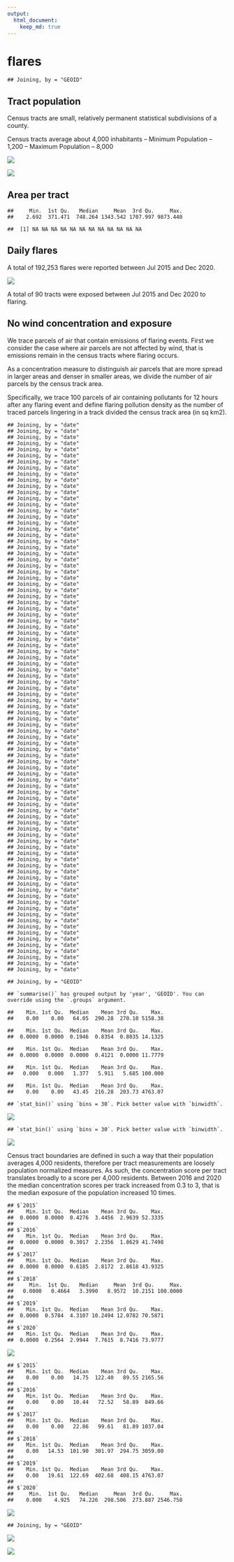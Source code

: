 ```yaml
---
output: 
  html_document:
    keep_md: true
---
```


# flares









<!-- ```{python} -->
<!-- import wget -->
<!-- from zipfile import ZipFile -->
<!-- import os -->

<!-- url = 'https://www2.census.gov/geo/tiger/TIGER2016/TRACT/tl_2016_48_tract.zip' -->
<!-- wget.download(url, os.path.expanduser('~/tmp')) -->
<!-- file_name = os.path.expanduser('~/tmp/tl_2016_48_tract.zip') -->
<!-- ZipFile(file_name, 'r').extractall(os.path.expanduser('~/tmp/tl_2016_48_tract/')) -->
<!-- os.system("ls ~/tmp/tl_2016_48_tract/") -->
<!-- ``` -->












```
## Joining, by = "GEOID"
```

## Tract population

Census tracts are small, relatively permanent statistical subdivisions of a county.

Census tracts average about 4,000
inhabitants
– Minimum Population – 1,200
– Maximum Population – 8,000

![](flares_years_files/figure-html/unnamed-chunk-10-1.png)<!-- -->

![](flares_years_files/figure-html/unnamed-chunk-11-1.png)<!-- -->

## Area per tract


```
##     Min.  1st Qu.   Median     Mean  3rd Qu.     Max. 
##    2.692  371.471  748.264 1343.542 1707.997 9873.440
```


```
##  [1] NA NA NA NA NA NA NA NA NA NA NA NA
```


## Daily flares

A total of 192,253 flares were reported between Jul 2015 and Dec 2020.

![](flares_years_files/figure-html/unnamed-chunk-14-1.png)<!-- -->

A total of 90 tracts were exposed between Jul 2015 and Dec 2020 to flaring. 

## No wind concentration and exposure

We trace parcels of air that contain emissions of flaring events. First we consider the case where air parcels are not affected by wind, that is  emissions remain in the census tracts where flaring occurs.

As a concentration measure to distinguish air parcels that are more spread in larger areas and denser in smaller areas, we divide the number of air parcels by the census track area.

Specifically, we trace 100 parcels of air containing pollutants for 12 hours after any flaring event and define flaring pollution density as the number of traced parcels lingering in a track divided the census track area (in sq km2). 


```
## Joining, by = "date"
## Joining, by = "date"
## Joining, by = "date"
## Joining, by = "date"
## Joining, by = "date"
## Joining, by = "date"
## Joining, by = "date"
## Joining, by = "date"
## Joining, by = "date"
## Joining, by = "date"
## Joining, by = "date"
## Joining, by = "date"
## Joining, by = "date"
## Joining, by = "date"
## Joining, by = "date"
## Joining, by = "date"
## Joining, by = "date"
## Joining, by = "date"
## Joining, by = "date"
## Joining, by = "date"
## Joining, by = "date"
## Joining, by = "date"
## Joining, by = "date"
## Joining, by = "date"
## Joining, by = "date"
## Joining, by = "date"
## Joining, by = "date"
## Joining, by = "date"
## Joining, by = "date"
## Joining, by = "date"
## Joining, by = "date"
## Joining, by = "date"
## Joining, by = "date"
## Joining, by = "date"
## Joining, by = "date"
## Joining, by = "date"
## Joining, by = "date"
## Joining, by = "date"
## Joining, by = "date"
## Joining, by = "date"
## Joining, by = "date"
## Joining, by = "date"
## Joining, by = "date"
## Joining, by = "date"
## Joining, by = "date"
## Joining, by = "date"
## Joining, by = "date"
## Joining, by = "date"
## Joining, by = "date"
## Joining, by = "date"
## Joining, by = "date"
## Joining, by = "date"
## Joining, by = "date"
## Joining, by = "date"
## Joining, by = "date"
## Joining, by = "date"
## Joining, by = "date"
## Joining, by = "date"
## Joining, by = "date"
## Joining, by = "date"
## Joining, by = "date"
## Joining, by = "date"
## Joining, by = "date"
## Joining, by = "date"
## Joining, by = "date"
## Joining, by = "date"
## Joining, by = "date"
## Joining, by = "date"
## Joining, by = "date"
## Joining, by = "date"
## Joining, by = "date"
## Joining, by = "date"
## Joining, by = "date"
## Joining, by = "date"
## Joining, by = "date"
## Joining, by = "date"
## Joining, by = "date"
## Joining, by = "date"
## Joining, by = "date"
## Joining, by = "date"
## Joining, by = "date"
## Joining, by = "date"
## Joining, by = "date"
## Joining, by = "date"
## Joining, by = "date"
## Joining, by = "date"
## Joining, by = "date"
## Joining, by = "date"
## Joining, by = "date"
## Joining, by = "date"
```

```
## Joining, by = "GEOID"
```


```
## `summarise()` has grouped output by 'year', 'GEOID'. You can override using the `.groups` argument.
```

```
##    Min. 1st Qu.  Median    Mean 3rd Qu.    Max. 
##    0.00    0.00   64.05  290.28  270.10 5158.38
```

```
##    Min. 1st Qu.  Median    Mean 3rd Qu.    Max. 
##  0.0000  0.0000  0.1946  0.8354  0.8035 14.1325
```

```
##    Min. 1st Qu.  Median    Mean 3rd Qu.    Max. 
##  0.0000  0.0000  0.0000  0.4121  0.0000 11.7779
```

```
##    Min. 1st Qu.  Median    Mean 3rd Qu.    Max. 
##   0.000   0.000   1.377   5.911   5.685 100.000
```

```
##    Min. 1st Qu.  Median    Mean 3rd Qu.    Max. 
##    0.00    0.00   43.45  216.28  203.73 4763.07
```


```
## `stat_bin()` using `bins = 30`. Pick better value with `binwidth`.
```

![](flares_years_files/figure-html/unnamed-chunk-17-1.png)<!-- -->


```
## `stat_bin()` using `bins = 30`. Pick better value with `binwidth`.
```

![](flares_years_files/figure-html/unnamed-chunk-18-1.png)<!-- -->

Census tract boundaries are defined in such a way that their population averages 4,000 residents, therefore per tract measurements are loosely population normalized measures. As such, the concentration score per tract translates broadly to a score per 4,000 residents. Between 2016 and 2020 the median concentration scores per track increased from 0.3 to 3, that is the median exposure of the population increased 10 times.


```
## $`2015`
##    Min. 1st Qu.  Median    Mean 3rd Qu.    Max. 
##  0.0000  0.0000  0.4276  3.4456  2.9639 52.3335 
## 
## $`2016`
##    Min. 1st Qu.  Median    Mean 3rd Qu.    Max. 
##  0.0000  0.0000  0.3017  2.2356  1.8629 41.7498 
## 
## $`2017`
##    Min. 1st Qu.  Median    Mean 3rd Qu.    Max. 
##  0.0000  0.0000  0.6185  2.8172  2.8618 43.9325 
## 
## $`2018`
##     Min.  1st Qu.   Median     Mean  3rd Qu.     Max. 
##   0.0000   0.4664   3.3990   8.9572  10.2151 100.0000 
## 
## $`2019`
##    Min. 1st Qu.  Median    Mean 3rd Qu.    Max. 
##  0.0000  0.5784  4.3107 10.2494 12.0782 70.5871 
## 
## $`2020`
##    Min. 1st Qu.  Median    Mean 3rd Qu.    Max. 
##  0.0000  0.2564  2.9944  7.7615  8.7416 73.9777
```

![](flares_years_files/figure-html/unnamed-chunk-19-1.png)<!-- -->


```
## $`2015`
##    Min. 1st Qu.  Median    Mean 3rd Qu.    Max. 
##    0.00    0.00   14.75  122.40   89.55 2165.56 
## 
## $`2016`
##    Min. 1st Qu.  Median    Mean 3rd Qu.    Max. 
##    0.00    0.00   10.44   72.52   58.89  849.66 
## 
## $`2017`
##    Min. 1st Qu.  Median    Mean 3rd Qu.    Max. 
##    0.00    0.00   22.86   99.61   81.89 1037.04 
## 
## $`2018`
##    Min. 1st Qu.  Median    Mean 3rd Qu.    Max. 
##    0.00   14.53  101.90  301.97  294.75 3059.00 
## 
## $`2019`
##    Min. 1st Qu.  Median    Mean 3rd Qu.    Max. 
##    0.00   19.61  122.69  402.68  408.15 4763.07 
## 
## $`2020`
##     Min.  1st Qu.   Median     Mean  3rd Qu.     Max. 
##    0.000    4.925   74.226  298.506  273.887 2546.758
```

![](flares_years_files/figure-html/unnamed-chunk-20-1.png)<!-- -->


```
## Joining, by = "GEOID"
```

![](flares_years_files/figure-html/unnamed-chunk-22-1.png)<!-- -->

![](flares_years_files/figure-html/unnamed-chunk-23-1.png)<!-- -->

